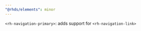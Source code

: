```yaml
---
"@rhds/elements": minor
---
```


`<rh-navigation-primary>`: adds support for `<rh-navigation-link>`
  
